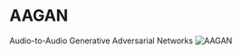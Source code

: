 # AAGAN
Audio-to-Audio Generative Adversarial Networks
![AAGAN](https://github.com/user-attachments/assets/937b380c-734f-4c7f-83cc-8ed59021e9de)
